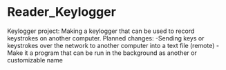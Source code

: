 # Reader_Keylogger
Keylogger project: Making a keylogger that can be used to record keystrokes on another computer.
Planned changes:
  -Sending keys or keystrokes over the network to another computer into a text file (remote)
  -Make it a program that can be run in the background as another or customizable name
